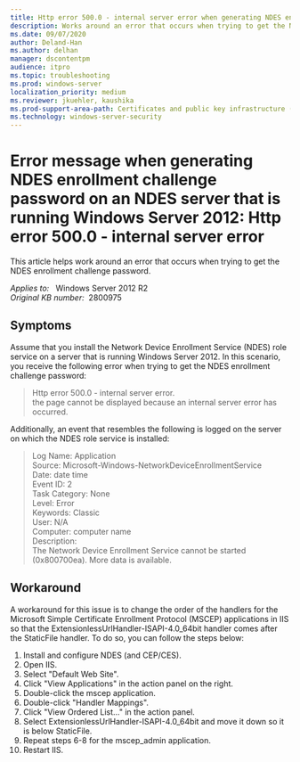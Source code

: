 ```yaml
---
title: Http error 500.0 - internal server error when generating NDES enrollment challenge password on an NDES server that is running Windows Server 2012
description: Works around an error that occurs when trying to get the NDES enrollment challenge password.
ms.date: 09/07/2020
author: Deland-Han
ms.author: delhan
manager: dscontentpm
audience: itpro
ms.topic: troubleshooting
ms.prod: windows-server
localization_priority: medium
ms.reviewer: jkuehler, kaushika
ms.prod-support-area-path: Certificates and public key infrastructure (PKI)
ms.technology: windows-server-security
---
```

# Error message when generating NDES enrollment challenge password on an NDES server that is running Windows Server 2012: Http error 500.0 - internal server error

This article helps work around an error that occurs when trying to get the NDES enrollment challenge password.

_Applies to:_ &nbsp; Windows Server 2012 R2  
_Original KB number:_ &nbsp;2800975

## Symptoms

Assume that you install the Network Device Enrollment Service (NDES) role service on a server that is running Windows Server 2012. In this scenario, you receive the following error when trying to get the NDES enrollment challenge password:

> Http error 500.0 - internal server error.  
 the page cannot be displayed because an internal server error has occurred.  

Additionally, an event that resembles the following is logged on the server on which the NDES role service is installed:

> Log Name: Application  
Source: Microsoft-Windows-NetworkDeviceEnrollmentService  
Date: date time  
Event ID: 2  
Task Category: None  
Level: Error  
Keywords: Classic  
User: N/A  
Computer: computer name  
Description:  
The Network Device Enrollment Service cannot be started (0x800700ea). More data is available.

## Workaround

A workaround for this issue is to change the order of the handlers for the Microsoft Simple Certificate Enrollment Protocol (MSCEP) applications in IIS so that the ExtensionlessUrlHandler-ISAPI-4.0_64bit handler comes after the StaticFile handler. To do so, you can follow the steps below:

1. Install and configure NDES (and CEP/CES).
2. Open IIS.
3. Select "Default Web Site".
4. Click "View Applications" in the action panel on the right.
5. Double-click the mscep application.
6. Double-click "Handler Mappings".
7. Click "View Ordered List..." in the action panel.
8. Select ExtensionlessUrlHandler-ISAPI-4.0_64bit and move it down so it is below StaticFile.
9. Repeat steps 6-8 for the mscep_admin application.
10. Restart IIS.
